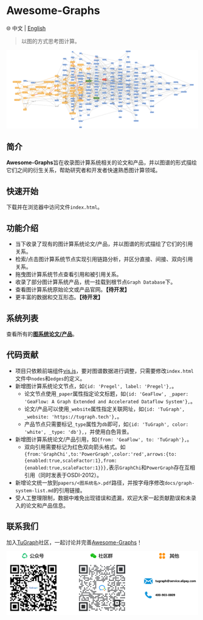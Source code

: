 # Awesome-Graphs

🌐️ 中文 | [English](README.md)

> 以图的方式思考图计算。

![](docs/images/awesome-graphs.png)


## 简介

**Awesome-Graphs**旨在收录图计算系统相关的论文和产品，并以图谱的形式描绘它们之间的衍生关系，帮助研究者和开发者快速熟悉图计算领域。

## 快速开始

下载并在浏览器中访问文件`index.html`。


## 功能介绍

* 当下收录了现有的图计算系统论文/产品，并以图谱的形式描绘了它们的引用关系。
* 检索/点击图计算系统节点实现引用链路分析，并区分直接、间接、双向引用关系。
* 拖曳图计算系统节点查看引用和被引用关系。
* 收录了部分图计算系统产品，统一挂载到根节点`Graph Database`下。
* 查看图计算系统原始论文或产品官网。**【待开发】**
* 更丰富的数据和交互形态。**【待开发】**

## 系统列表

查看所有的[**图系统论文/产品**](docs/graph-system-list.md)。

## 代码贡献

* 项目只依赖前端组件[vis.js](https://visjs.org/)，要对图谱数据进行调整，只需要修改`index.html`文件中`nodes`和`edges`的定义。
* 新增图计算系统论文节点，如`{id: 'Pregel', label: 'Pregel'},`。
  - 论文节点使用`_paper`属性指定论文标题，如`{id: 'GeaFlow', _paper: 'GeaFlow: A Graph Extended and Accelerated Dataflow System'},`。
  - 论文/产品可以使用`_website`属性指定关联网址，如`{id: 'TuGraph', _website: 'https://tugraph.tech'},`。
  - 产品节点只需要标记`_type`属性为`db`即可，如`{id: 'TuGraph', color: 'white', _type: 'db'},`，并使用白色背景。
* 新增图计算系统论文/产品引用，如`{from: 'GeaFlow', to: 'TuGraph'},`。
  - 双向引用需要标记为红色双向箭头格式。如`{from:'GraphChi',to:'PowerGraph',color:'red',arrows:{to:{enabled:true,scaleFactor:1},from:{enabled:true,scaleFactor:1}}},`表示`GraphChi`和`PowerGraph`存在互相引用（同时发表于OSDI-2012）。
* 新增论文统一放到`papers/<图系统名>.pdf`路径，并按字母序修改`docs/graph-system-list.md`的引用链接。
* 受人工整理限制，数据中难免出现错误和遗漏，欢迎大家一起贡献勘误和未录入的论文和产品信息。


## 联系我们

加入[TuGraph](https://github.com/TuGraph-family)社区，一起讨论并完善[Awesome-Graphs](https://github.com/TuGraph-family/Awesome-Graphs)！

![](docs/images/contacts.cn.png)

